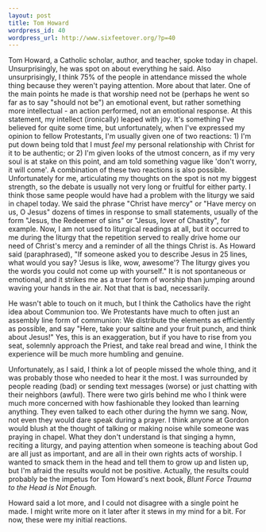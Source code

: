 ```yaml
--- 
layout: post
title: Tom Howard
wordpress_id: 40
wordpress_url: http://www.sixfeetover.org/?p=40
---
```

Tom Howard, a Catholic scholar, author, and teacher, spoke today in chapel. Unsurprisingly, he was spot on about everything he said. Also unsurprisingly, I think 75% of the people in attendance missed the whole thing because they weren't paying attention. More about that later.
One of the main points he made is that worship need not be (perhaps he went so far as to say "should not be") an emotional event, but rather something more intellectual - an action performed, not an emotional response. At this statement, my intellect (ironically) leaped with joy. It's something I've believed for quite some time, but unfortunately, when I've expressed my opinion to fellow Protestants, I'm usually given one of two reactions: 1) I'm put down being told that I must <em>feel</em> my personal relationship with Christ for it to be authentic; or 2) I'm given looks of the utmost concern, as if my very soul is at stake on this point, and am told something vague like 'don't worry, it will come'. A combination of these two reactions is also possible. Unfortunately for me, articulating my thoughts on the spot is not my biggest strength, so the debate is usually not very long or fruitful for either party.  I think those same people would have had a problem with the liturgy we said in chapel today. We said the phrase "Christ have mercy" or "Have mercy on us, O Jesus" dozens of times in response to small statements, usually of the form "Jesus, the Redeemer of sins" or "Jesus, lover of Chastity", for example. Now, I am not used to liturgical readings at all, but it occurred to me during the liturgy that the repetition served to really drive home our need of Christ's mercy and a reminder of all the things Christ is. As Howard said (paraphrased), "If someone asked you to describe Jesus in 25 lines, what would you say? 'Jesus is like, wow, awesome'? The liturgy gives you the words you could not come up with yourself." It is not spontaneous or emotional, and it strikes me as a truer form of worship than jumping around waving your hands in the air. Not that that is bad, necessarily.

He wasn't able to touch on it much, but I think the Catholics have the right idea about Communion too. We Protestants have much to often just an assembly line form of communion: We distribute the elements as efficiently as possible, and say "Here, take your saltine and your fruit punch, and think about Jesus!" Yes, this is an exaggeration, but if you have to rise from you seat, solemnly approach the Priest, and take real bread and wine, I think the experience will be much more humbling and genuine.

Unfortunately, as I said, I think a lot of people missed the whole thing, and it was probably those who needed to hear it the most. I was surrounded by people reading (bad) or sending text messages (worse) or just chatting with their neighbors (awful). There were two girls behind me who I think were much more concerned with how fashionable they looked than learning anything. They even talked to each other during the hymn we sang. Now, not even they would dare speak during a prayer. I think anyone at Gordon would blush at the thought of talking or making noise while someone was praying in chapel. What they don't understand is that singing a hymn, reciting a liturgy, and paying attention when someone is teaching about God are all just as important, and are all in their own rights acts of worship. I wanted to smack them in the head and tell them to grow up and listen up, but I'm afraid the results would not be positive. Actually, the results could probably be the impetus for Tom Howard's next book, <em>Blunt Force Trauma to the Head is Not Enough.</em>

Howard said a lot more, and I could not disagree with a single point he made. I might write more on it later after it stews in my mind for a bit. For now, these were my initial reactions.
